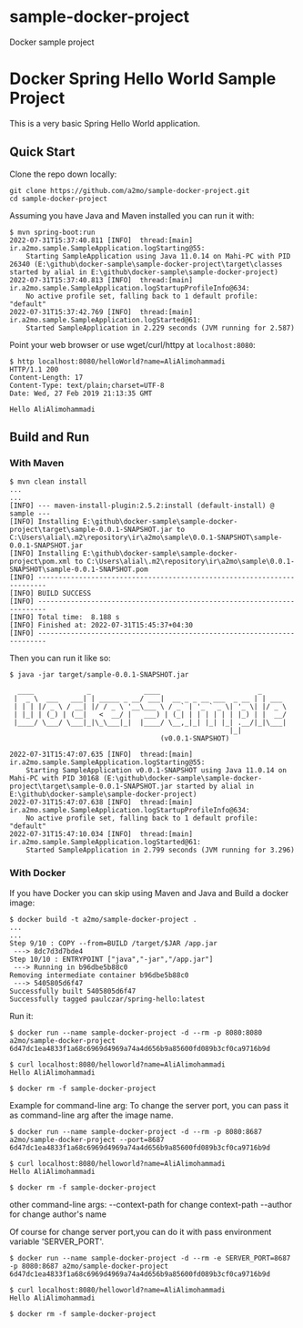 # sample-docker-project
Docker sample project

# Docker Spring Hello World Sample Project

This is a very basic Spring Hello World application.

## Quick Start

Clone the repo down locally:

```console
git clone https://github.com/a2mo/sample-docker-project.git
cd sample-docker-project
```

Assuming you have Java and Maven installed you can run it with:

```console
$ mvn spring-boot:run
2022-07-31T15:37:40.811 [INFO]  thread:[main] ir.a2mo.sample.SampleApplication.logStarting@55:
    Starting SampleApplication using Java 11.0.14 on Mahi-PC with PID 26340 (E:\github\docker-sample\sample-docker-project\target\classes started by alial in E:\github\docker-sample\sample-docker-project) 
2022-07-31T15:37:40.813 [INFO]  thread:[main] ir.a2mo.sample.SampleApplication.logStartupProfileInfo@634:
    No active profile set, falling back to 1 default profile: "default" 
2022-07-31T15:37:42.769 [INFO]  thread:[main] ir.a2mo.sample.SampleApplication.logStarted@61:
    Started SampleApplication in 2.229 seconds (JVM running for 2.587) 
```

Point your web browser or use wget/curl/httpy at `localhost:8080`:

```console
$ http localhost:8080/helloWorld?name=AliAlimohammadi
HTTP/1.1 200
Content-Length: 17
Content-Type: text/plain;charset=UTF-8
Date: Wed, 27 Feb 2019 21:13:35 GMT

Hello AliAlimohammadi
```

## Build and Run

### With Maven

```console
$ mvn clean install
...
...
[INFO] --- maven-install-plugin:2.5.2:install (default-install) @ sample ---
[INFO] Installing E:\github\docker-sample\sample-docker-project\target\sample-0.0.1-SNAPSHOT.jar to C:\Users\alial\.m2\repository\ir\a2mo\sample\0.0.1-SNAPSHOT\sample-0.0.1-SNAPSHOT.jar
[INFO] Installing E:\github\docker-sample\sample-docker-project\pom.xml to C:\Users\alial\.m2\repository\ir\a2mo\sample\0.0.1-SNAPSHOT\sample-0.0.1-SNAPSHOT.pom
[INFO] ------------------------------------------------------------------------
[INFO] BUILD SUCCESS
[INFO] ------------------------------------------------------------------------
[INFO] Total time:  8.188 s
[INFO] Finished at: 2022-07-31T15:45:37+04:30
[INFO] ------------------------------------------------------------------------
```

Then you can run it like so:

```console
$ java -jar target/sample-0.0.1-SNAPSHOT.jar

  ____             _             ____                        _
 |  _ \  ___   ___| | _____ _ __/ ___|  __ _ _ __ ___  _ __ | | ___
 | | | |/ _ \ / __| |/ / _ \ '__\___ \ / _` | '_ ` _ \| '_ \| |/ _ \
 | |_| | (_) | (__|   <  __/ |   ___) | (_| | | | | | | |_) | |  __/
 |____/ \___/ \___|_|\_\___|_|  |____/ \__,_|_| |_| |_| .__/|_|\___|
                                                      |_|
                                     (v0.0.1-SNAPSHOT)

2022-07-31T15:47:07.635 [INFO]  thread:[main] ir.a2mo.sample.SampleApplication.logStarting@55:
    Starting SampleApplication v0.0.1-SNAPSHOT using Java 11.0.14 on Mahi-PC with PID 30168 (E:\github\docker-sample\sample-docker-project\target\sample-0.0.1-SNAPSHOT.jar started by alial in E:\github\docker-sample\sample-docker-project)
2022-07-31T15:47:07.638 [INFO]  thread:[main] ir.a2mo.sample.SampleApplication.logStartupProfileInfo@634:
    No active profile set, falling back to 1 default profile: "default"
2022-07-31T15:47:10.034 [INFO]  thread:[main] ir.a2mo.sample.SampleApplication.logStarted@61:
    Started SampleApplication in 2.799 seconds (JVM running for 3.296)

```

### With Docker

If you have Docker you can skip using Maven and Java and Build a docker image:

```console
$ docker build -t a2mo/sample-docker-project .
...
...
Step 9/10 : COPY --from=BUILD /target/$JAR /app.jar
 ---> 8dc7d3d7bde4
Step 10/10 : ENTRYPOINT ["java","-jar","/app.jar"]
 ---> Running in b96dbe5b88c0
Removing intermediate container b96dbe5b88c0
 ---> 5405805d6f47
Successfully built 5405805d6f47
Successfully tagged paulczar/spring-hello:latest
```

Run it:

```console
$ docker run --name sample-docker-project -d --rm -p 8080:8080 a2mo/sample-docker-project
6d47dc1ea4833f1a68c6969d4969a74a4d656b9a85600fd089b3cf0ca9716b9d

$ curl localhost:8080/helloworld?name=AliAlimohammadi
Hello AliAlimohammadi

$ docker rm -f sample-docker-project
```

Example for command-line arg:
To change the server port, you can pass it as command-line arg after the image name.

```console
$ docker run --name sample-docker-project -d --rm -p 8080:8687 a2mo/sample-docker-project --port=8687
6d47dc1ea4833f1a68c6969d4969a74a4d656b9a85600fd089b3cf0ca9716b9d

$ curl localhost:8080/helloworld?name=AliAlimohammadi
Hello AliAlimohammadi

$ docker rm -f sample-docker-project
```
other command-line args:
--context-path for change context-path
--author for change author's name

Of course for change server port,you can do it with pass environment variable 'SERVER_PORT'.

```console
$ docker run --name sample-docker-project -d --rm -e SERVER_PORT=8687 -p 8080:8687 a2mo/sample-docker-project
6d47dc1ea4833f1a68c6969d4969a74a4d656b9a85600fd089b3cf0ca9716b9d

$ curl localhost:8080/helloworld?name=AliAlimohammadi
Hello AliAlimohammadi

$ docker rm -f sample-docker-project
```
